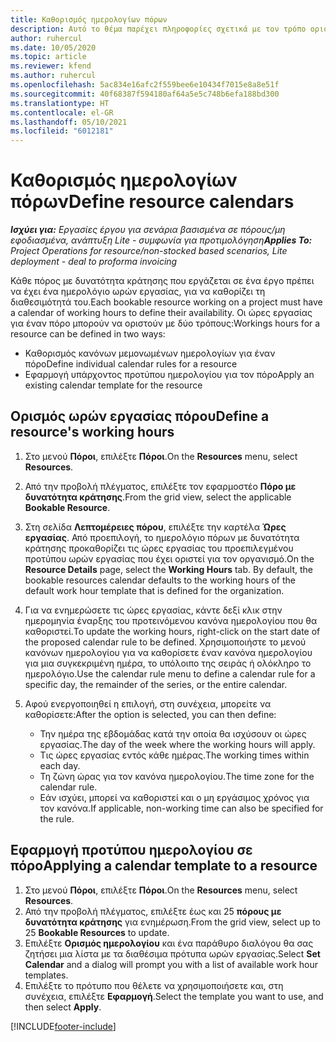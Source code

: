 ```yaml
---
title: Καθορισμός ημερολογίων πόρων
description: Αυτό το θέμα παρέχει πληροφορίες σχετικά με τον τρόπο ορισμού των ημερολογίων ώρας εργασίας για πόρους στο Project Operations.
author: ruhercul
ms.date: 10/05/2020
ms.topic: article
ms.reviewer: kfend
ms.author: ruhercul
ms.openlocfilehash: 5ac834e16afc2f559bee6e10434f7015e8a8e51f
ms.sourcegitcommit: 40f68387f594180af64a5e5c748b6efa188bd300
ms.translationtype: HT
ms.contentlocale: el-GR
ms.lasthandoff: 05/10/2021
ms.locfileid: "6012181"
---
```

# <a name="define-resource-calendars"></a><span data-ttu-id="140ff-103">Καθορισμός ημερολογίων πόρων</span><span class="sxs-lookup"><span data-stu-id="140ff-103">Define resource calendars</span></span>

<span data-ttu-id="140ff-104">_**Ισχύει για:** Εργασίες έργου για σενάρια βασισμένα σε πόρους/μη εφοδιασμένα, ανάπτυξη Lite - συμφωνία για προτιμολόγηση_</span><span class="sxs-lookup"><span data-stu-id="140ff-104">_**Applies To:** Project Operations for resource/non-stocked based scenarios, Lite deployment - deal to proforma invoicing_</span></span>

<span data-ttu-id="140ff-105">Κάθε πόρος με δυνατότητα κράτησης που εργάζεται σε ένα έργο πρέπει να έχει ένα ημερολόγιο ωρών εργασίας, για να καθορίζει τη διαθεσιμότητά του.</span><span class="sxs-lookup"><span data-stu-id="140ff-105">Each bookable resource working on a project must have a calendar of working hours to define their availability.</span></span> <span data-ttu-id="140ff-106">Οι ώρες εργασίας για έναν πόρο μπορούν να οριστούν με δύο τρόπους:</span><span class="sxs-lookup"><span data-stu-id="140ff-106">Workings hours for a resource can be defined in two ways:</span></span> 

   - <span data-ttu-id="140ff-107">Καθορισμός κανόνων μεμονωμένων ημερολογίων για έναν πόρο</span><span class="sxs-lookup"><span data-stu-id="140ff-107">Define individual calendar rules for a resource</span></span>
   - <span data-ttu-id="140ff-108">Εφαρμογή υπάρχοντος προτύπου ημερολογίου για τον πόρο</span><span class="sxs-lookup"><span data-stu-id="140ff-108">Apply an existing calendar template for the resource</span></span>

## <a name="define-a-resources-working-hours"></a><span data-ttu-id="140ff-109">Ορισμός ωρών εργασίας πόρου</span><span class="sxs-lookup"><span data-stu-id="140ff-109">Define a resource's working hours</span></span>

1. <span data-ttu-id="140ff-110">Στο μενού **Πόροι**, επιλέξτε **Πόροι**.</span><span class="sxs-lookup"><span data-stu-id="140ff-110">On the **Resources** menu, select **Resources**.</span></span>
2. <span data-ttu-id="140ff-111">Από την προβολή πλέγματος, επιλέξτε τον εφαρμοστέο **Πόρο με δυνατότητα κράτησης**.</span><span class="sxs-lookup"><span data-stu-id="140ff-111">From the grid view, select the applicable **Bookable Resource**.</span></span>
3. <span data-ttu-id="140ff-112">Στη σελίδα **Λεπτομέρειες πόρου**, επιλέξτε την καρτέλα **Ώρες εργασίας**. Από προεπιλογή, το ημερολόγιο πόρων με δυνατότητα κράτησης προκαθορίζει τις ώρες εργασίας του προεπιλεγμένου προτύπου ωρών εργασίας που έχει οριστεί για τον οργανισμό.</span><span class="sxs-lookup"><span data-stu-id="140ff-112">On the **Resource Details** page, select the **Working Hours** tab. By default, the bookable resources calendar defaults to the working hours of the default work hour template that is defined for the organization.</span></span>
4. <span data-ttu-id="140ff-113">Για να ενημερώσετε τις ώρες εργασίας, κάντε δεξί κλικ στην ημερομηνία έναρξης του προτεινόμενου κανόνα ημερολογίου που θα καθοριστεί.</span><span class="sxs-lookup"><span data-stu-id="140ff-113">To update the working hours, right-click on the start date of the proposed calendar rule to be defined.</span></span> <span data-ttu-id="140ff-114">Χρησιμοποιήστε το μενού κανόνων ημερολογίου για να καθορίσετε έναν κανόνα ημερολογίου για μια συγκεκριμένη ημέρα, το υπόλοιπο της σειράς ή ολόκληρο το ημερολόγιο.</span><span class="sxs-lookup"><span data-stu-id="140ff-114">Use the calendar rule menu to define a calendar rule for a specific day, the remainder of the series, or the entire calendar.</span></span>
5. <span data-ttu-id="140ff-115">Αφού ενεργοποιηθεί η επιλογή, στη συνέχεια, μπορείτε να καθορίσετε:</span><span class="sxs-lookup"><span data-stu-id="140ff-115">After the option is selected, you can then define:</span></span>

    - <span data-ttu-id="140ff-116">Την ημέρα της εβδομάδας κατά την οποία θα ισχύσουν οι ώρες εργασίας.</span><span class="sxs-lookup"><span data-stu-id="140ff-116">The day of the week where the working hours will apply.</span></span>
    - <span data-ttu-id="140ff-117">Τις ώρες εργασίας εντός κάθε ημέρας.</span><span class="sxs-lookup"><span data-stu-id="140ff-117">The working times within each day.</span></span>
    - <span data-ttu-id="140ff-118">Τη ζώνη ώρας για τον κανόνα ημερολογίου.</span><span class="sxs-lookup"><span data-stu-id="140ff-118">The time zone for the calendar rule.</span></span>
    - <span data-ttu-id="140ff-119">Εάν ισχύει, μπορεί να καθοριστεί και ο μη εργάσιμος χρόνος για τον κανόνα.</span><span class="sxs-lookup"><span data-stu-id="140ff-119">If applicable, non-working time can also be specified for the rule.</span></span>

## <a name="applying-a-calendar-template-to-a-resource"></a><span data-ttu-id="140ff-120">Εφαρμογή προτύπου ημερολογίου σε πόρο</span><span class="sxs-lookup"><span data-stu-id="140ff-120">Applying a calendar template to a resource</span></span>

1. <span data-ttu-id="140ff-121">Στο μενού **Πόροι**, επιλέξτε **Πόροι**.</span><span class="sxs-lookup"><span data-stu-id="140ff-121">On the **Resources** menu, select **Resources**.</span></span>
2. <span data-ttu-id="140ff-122">Από την προβολή πλέγματος, επιλέξτε έως και 25 **πόρους με δυνατότητα κράτησης** για ενημέρωση.</span><span class="sxs-lookup"><span data-stu-id="140ff-122">From the grid view, select up to 25 **Bookable Resources** to update.</span></span>
3. <span data-ttu-id="140ff-123">Επιλέξτε **Ορισμός ημερολογίου** και ένα παράθυρο διαλόγου θα σας ζητήσει μια λίστα με τα διαθέσιμα πρότυπα ωρών εργασίας.</span><span class="sxs-lookup"><span data-stu-id="140ff-123">Select **Set Calendar** and a dialog will prompt you with a list of available work hour templates.</span></span>
4. <span data-ttu-id="140ff-124">Επιλέξτε το πρότυπο που θέλετε να χρησιμοποιήσετε και, στη συνέχεια, επιλέξτε **Εφαρμογή**.</span><span class="sxs-lookup"><span data-stu-id="140ff-124">Select the template you want to use, and then select **Apply**.</span></span>


[!INCLUDE[footer-include](../includes/footer-banner.md)]